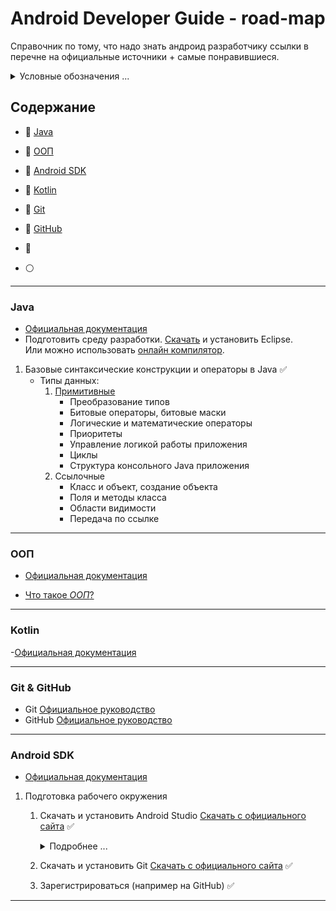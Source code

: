 # Android Developer Guide - road-map

Справочник по тому, что надо знать андроид разработчику ссылки в перечне на официальные источники + самые понравившиеся.
<details>
<summary>Условные обозначения ...</summary>
    :red_circle: - Знать обязательно    
    :large_blue_circle:- Знать желательно    
    :white_circle: - Знать не обязательно    
    :black_square_button: - Не готово    
    :white_check_mark: - Готово    
</details>

## Содержание

- :red_circle: [Java](#Java)
- :red_circle: [ООП](#ООП) 
- :red_circle: [Android SDK](#Android-SDK) 
- :red_circle: [Kotlin](#Kotlin) 
- :large_blue_circle: [Git](#Git) 
- :large_blue_circle: [GitHub](#Git)  

- :large_blue_circle: 
- :white_circle:

-----------------------------------------------

### Java
- [Официальная документация](https://docs.oracle.com/javase/tutorial/java/)
- Подготовить среду разработки. [Скачать](https://www.eclipse.org/downloads/) и установить Eclipse.    
  Или можно использовать [онлайн компилятор](https://ideone.com/).
  
1. Базовые синтаксические конструкции и операторы в Java :white_check_mark:
    - Типы данных:
        1. [Примитивные](https://docs.oracle.com/javase/tutorial/java/nutsandbolts/datatypes.html)
            - Преобразование типов
            - Битовые операторы, битовые маски
            - Логические и математические операторы
            - Приоритеты
            - Управление логикой работы приложения 
            - Циклы 
            - Структура консольного Java приложения
        2. Ссылочные 
            - Класс и объект, создание объекта
            - Поля и методы класса 
            - Области видимости
            - Передача по ссылке 


-----------------------------------------------

### ООП
- [Официальная документация](https://docs.oracle.com/javase/tutorial/java/concepts/index.html)
+ [Что такое _ООП_?](OOP.md#Что-такое-ООП)


-----------------------------------------------

### Kotlin

-[Официальная документация](https://kotlinlang.org/docs/reference/)

-----------------------------------------------

### Git & GitHub
- Git [Официальное руководство](https://git-scm.com/book/ru/v2)
- GitHub [Официальное руководство](https://docs.github.com/en)
-----------------------------------------------

### Android SDK
- [Официальная документация](https://developer.android.com/studio)
1. Подготовка рабочего окружения
    1. Скачать и установить Android Studio [Скачать с официального сайта](https://developer.android.com/studio) :white_check_mark:
       <details>
       <summary>Подробнее ...</summary>
        JDK скачивать не надо. Он идет в комплекте. А вот Git пригодится.
       </details>

    2. Скачать и установить Git [Скачать с официального сайта](https://git-scm.com/downloads) :white_check_mark:
    3. Зарегистрироваться (например на GitHub) :white_check_mark:

-----------------------------------------------



